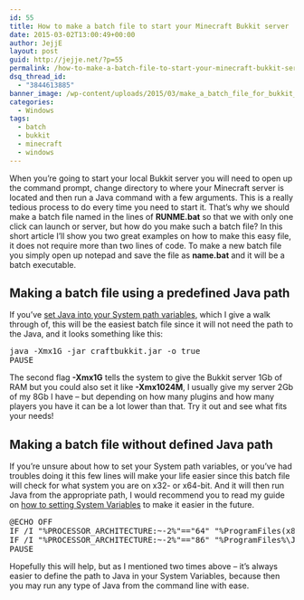 ```yaml
---
id: 55
title: How to make a batch file to start your Minecraft Bukkit server
date: 2015-03-02T13:00:49+00:00
author: JejjE
layout: post
guid: http://jejje.net/?p=55
permalink: /how-to-make-a-batch-file-to-start-your-minecraft-bukkit-server/
dsq_thread_id:
  - "3844613885"
banner_image: /wp-content/uploads/2015/03/make_a_batch_file_for_bukkit_server.png
categories:
  - Windows
tags:
  - batch
  - bukkit
  - minecraft
  - windows
---
```

When you&#8217;re going to start your local Bukkit server you will need to open up the command prompt, change directory to where your Minecraft server is located and then run a Java command with a few arguments. This is a really tedious process to do every time you need to start it. That&#8217;s why we should make a batch file named in the lines of **RUNME.bat** so that we with only one click can launch or server, but how do you make such a batch file? In this short article I&#8217;ll show you two great examples on how to make this easy file, it does not require more than two lines of code. To make a new batch file you simply open up notepad and save the file as **name.bat** and it will be a batch executable.
<!--more-->
## Making a batch file using a predefined Java path

If you&#8217;ve [set Java into your System path variables](http://jejje.net/set-system-path-variable-in-windows/ "Set system path variable in Windows"), which I give a walk through of, this will be the easiest batch file since it will not need the path to the Java, and it looks something like this:

<pre>java -Xmx1G -jar craftbukkit.jar -o true
PAUSE
</pre>

The second flag **-Xmx1G** tells the system to give the Bukkit server 1Gb of RAM but you could also set it like **-Xmx1024M**, I usually give my server 2Gb of my 8Gb I have &#8211; but depending on how many plugins and how many players you have it can be a lot lower than that. Try it out and see what fits your needs!

## Making a batch file without defined Java path

If you&#8217;re unsure about how to set your System path variables, or you&#8217;ve had troubles doing it this few lines will make your life easier since this batch file will check for what system you are on x32- or x64-bit. And it will then run Java from the appropriate path, I would recommend you to read my guide on [how to setting System Variables](http://jejje.net/set-system-path-variable-in-windows/ "Set system path variable in Windows") to make it easier in the future.

<pre>@ECHO OFF
IF /I "%PROCESSOR_ARCHITECTURE:~-2%"=="64" "%ProgramFiles(x86)%\Java\jre7\bin\java.exe" -Xmx1024M -jar "craftbukkit.jar"
IF /I "%PROCESSOR_ARCHITECTURE:~-2%"=="86" "%ProgramFiles%\Java\jre7\bin\java.exe" -Xmx1024M -jar "craftbukkit.jar"
PAUSE
</pre>

Hopefully this will help, but as I mentioned two times above &#8211; it&#8217;s always easier to define the path to Java in your System Variables, because then you may run any type of Java from the command line with ease.

<div style="font-size:0px;height:0px;line-height:0px;margin:0;padding:0;clear:both">
</div>